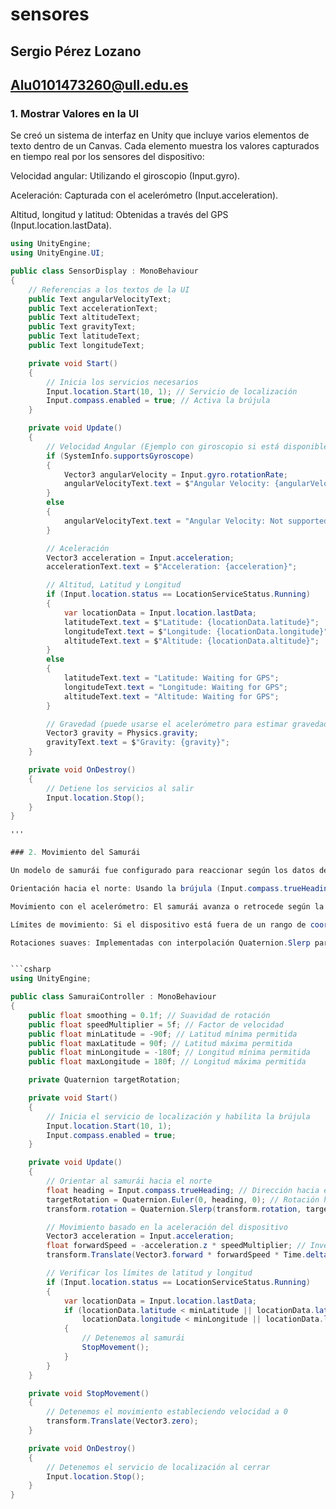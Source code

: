 # sensores
## Sergio Pérez Lozano
## Alu0101473260@ull.edu.es
### 1. Mostrar Valores en la UI

Se creó un sistema de interfaz en Unity que incluye varios elementos de texto dentro de un Canvas. Cada elemento muestra los valores capturados en tiempo real por los sensores del dispositivo:

Velocidad angular: Utilizando el giroscopio (Input.gyro).

Aceleración: Capturada con el acelerómetro (Input.acceleration).

Altitud, longitud y latitud: Obtenidas a través del GPS (Input.location.lastData).
```csharp
using UnityEngine;
using UnityEngine.UI;

public class SensorDisplay : MonoBehaviour
{
    // Referencias a los textos de la UI
    public Text angularVelocityText;
    public Text accelerationText;
    public Text altitudeText;
    public Text gravityText;
    public Text latitudeText;
    public Text longitudeText;

    private void Start()
    {
        // Inicia los servicios necesarios
        Input.location.Start(10, 1); // Servicio de localización
        Input.compass.enabled = true; // Activa la brújula
    }

    private void Update()
    {
        // Velocidad Angular (Ejemplo con giroscopio si está disponible)
        if (SystemInfo.supportsGyroscope)
        {
            Vector3 angularVelocity = Input.gyro.rotationRate;
            angularVelocityText.text = $"Angular Velocity: {angularVelocity}";
        }
        else
        {
            angularVelocityText.text = "Angular Velocity: Not supported";
        }

        // Aceleración
        Vector3 acceleration = Input.acceleration;
        accelerationText.text = $"Acceleration: {acceleration}";

        // Altitud, Latitud y Longitud
        if (Input.location.status == LocationServiceStatus.Running)
        {
            var locationData = Input.location.lastData;
            latitudeText.text = $"Latitude: {locationData.latitude}";
            longitudeText.text = $"Longitude: {locationData.longitude}";
            altitudeText.text = $"Altitude: {locationData.altitude}";
        }
        else
        {
            latitudeText.text = "Latitude: Waiting for GPS";
            longitudeText.text = "Longitude: Waiting for GPS";
            altitudeText.text = "Altitude: Waiting for GPS";
        }

        // Gravedad (puede usarse el acelerómetro para estimar gravedad)
        Vector3 gravity = Physics.gravity;
        gravityText.text = $"Gravity: {gravity}";
    }

    private void OnDestroy()
    {
        // Detiene los servicios al salir
        Input.location.Stop();
    }
}

'''

### 2. Movimiento del Samurái

Un modelo de samurái fue configurado para reaccionar según los datos del dispositivo:

Orientación hacia el norte: Usando la brújula (Input.compass.trueHeading), el samurái rota continuamente hacia el norte.

Movimiento con el acelerómetro: El samurái avanza o retrocede según la inclinación del dispositivo (valores negativos del eje Z del acelerómetro).

Límites de movimiento: Si el dispositivo está fuera de un rango de coordenadas (especificado en el script), el samurái se detiene.

Rotaciones suaves: Implementadas con interpolación Quaternion.Slerp para asegurar transiciones naturales entre orientaciones.


```csharp
using UnityEngine;

public class SamuraiController : MonoBehaviour
{
    public float smoothing = 0.1f; // Suavidad de rotación
    public float speedMultiplier = 5f; // Factor de velocidad
    public float minLatitude = -90f; // Latitud mínima permitida
    public float maxLatitude = 90f; // Latitud máxima permitida
    public float minLongitude = -180f; // Longitud mínima permitida
    public float maxLongitude = 180f; // Longitud máxima permitida

    private Quaternion targetRotation;

    private void Start()
    {
        // Inicia el servicio de localización y habilita la brújula
        Input.location.Start(10, 1);
        Input.compass.enabled = true;
    }

    private void Update()
    {
        // Orientar al samurái hacia el norte
        float heading = Input.compass.trueHeading; // Dirección hacia el norte
        targetRotation = Quaternion.Euler(0, heading, 0); // Rotación hacia el norte
        transform.rotation = Quaternion.Slerp(transform.rotation, targetRotation, smoothing);

        // Movimiento basado en la aceleración del dispositivo
        Vector3 acceleration = Input.acceleration;
        float forwardSpeed = -acceleration.z * speedMultiplier; // Invertimos Z
        transform.Translate(Vector3.forward * forwardSpeed * Time.deltaTime);

        // Verificar los límites de latitud y longitud
        if (Input.location.status == LocationServiceStatus.Running)
        {
            var locationData = Input.location.lastData;
            if (locationData.latitude < minLatitude || locationData.latitude > maxLatitude ||
                locationData.longitude < minLongitude || locationData.longitude > maxLongitude)
            {
                // Detenemos al samurái
                StopMovement();
            }
        }
    }

    private void StopMovement()
    {
        // Detenemos el movimiento estableciendo velocidad a 0
        transform.Translate(Vector3.zero);
    }

    private void OnDestroy()
    {
        // Detenemos el servicio de localización al cerrar
        Input.location.Stop();
    }
}

```
